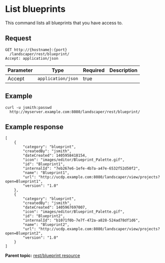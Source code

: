 # List blueprints

This command lists all blueprints that you have access to.

## Request

```
GET http://{hostname}:{port}
  /landscaper/rest/blueprint/
Accept: application/json

```

|Parameter|Type|Required|Description|
|---------|----|--------|-----------|
|Accept|`application/json`|true| |

## Example

```
curl -u jsmith:passwd 
  http://myserver.example.com:8080/landscaper/rest/blueprint/
```

## Example response

```
[
    {
        "category": "blueprint",
        "createdBy": "jsmith",
        "dateCreated": 1405958418154,
        "icon": "images/editor/Blueprint_Palette.gif",
        "id": "Blueprint1",
        "internalId": "7eb267e6-1efe-4b7a-a47e-6532f52d50f2",
        "name": "Blueprint1",
        "url": "http://ucdp.example.com:8080/landscaper/view/projects?open=Blueprint1",
        "version": "1.0"
    },
    {
        "category": "blueprint",
        "createdBy": "jsmith",
        "dateCreated": 1405967697007,
        "icon": "images/editor/Blueprint_Palette.gif",
        "id": "Blueprint2",
        "internalId": "b1071f0b-7e7f-472a-a828-524ad78df1d6",
        "name": "Blueprint2",
        "url": "http://ucdp.example.com:8080/landscaper/view/projects?open=Blueprint2",
        "version": "1.0"
    }
]
```

**Parent topic:** [rest/blueprint resource](../../com.edt.api.doc/topics/rest_blueprint_.md)

